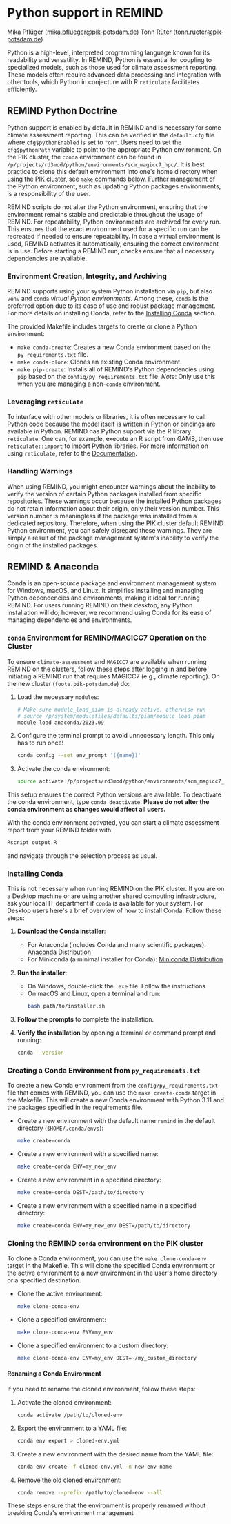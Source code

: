 # Python support in REMIND
Mika Pflüger (mika.pflueger@pik-potsdam.de)
Tonn Rüter (tonn.rueter@pik-potsdam.de)

Python is a high-level, interpreted programming language known for its readability and versatility. In REMIND, Python is essential for coupling to specialized models, such as those used for climate assessment reporting. These models often require advanced data processing and integration with other tools, which Python in conjecture with R `reticulate` facilitates efficiently.

## REMIND Python Doctrine

Python support is enabled by default in REMIND and is necessary for some climate assessment reporting. This can be verified in the `default.cfg` file where `cfg$pythonEnabled` is set to `"on"`. Users need to set the `cfg$pythonPath` variable to point to the appropriate Python environment. On the PIK cluster, the `conda` environment can be found in `/p/projects/rd3mod/python/environments/scm_magicc7_hpc/`. It is best practice to clone this default environment into one's home directory when using the PIK cluster, see [`make` commands below](#environment-creation-integrity-and-archiving). Further management of the Python environment, such as updating Python packages environments, is a responsibility of the user. 

REMIND scripts do not alter the Python environment, ensuring that the environment remains stable and predictable throughout the usage of REMIND. For repeatability, Python environments are archived for every run. This ensures that the exact environment used for a specific run can be recreated if needed to ensure repeatability. In case a virtual environment is used, REMIND activates it automatically, ensuring the correct environment is in use. Before starting a REMIND run, checks ensure that all necessary dependencies are available.

### Environment Creation, Integrity, and Archiving

REMIND supports using your system Python installation via `pip`, but also `venv` and `conda` *virtual Python environments*. Among these, `conda` is the preferred option due to its ease of use and robust package management. For more details on installing Conda, refer to the [Installing Conda](#installing-conda) section.

The provided Makefile includes targets to create or clone a Python environment:
- `make conda-create`: Creates a new Conda environment based on the `py_requirements.txt` file.
- `make conda-clone`: Clones an existing Conda environment.
- `make pip-create`: Installs all of REMIND's Python dependencies using `pip` based on the `config/py_requirements.txt` file. *Note*: Only use this when you are managing a non-`conda` environment.

### Leveraging `reticulate`

To interface with other models or libraries, it is often necessary to call Python code because the model itself is written in Python or bindings are available in Python. REMIND has Python support via the R library `reticulate`. One can, for example, execute an R script from GAMS, then use `reticulate::import` to import Python libraries. For more information on using `reticulate`, refer to the [Documentation](https://rstudio.github.io/reticulate/).

### Handling Warnings

When using REMIND, you might encounter warnings about the inability to verify the version of certain Python packages installed from specific repositories. These warnings occur because the installed Python packages do not retain information about their origin, only their version number. This version number is meaningless if the package was installed from a dedicated repository. Therefore, when using the PIK cluster default REMIND Python environment, you can safely disregard these warnings. They are simply a result of the package management system's inability to verify the origin of the installed packages.

## REMIND & Anaconda

Conda is an open-source package and environment management system for Windows, macOS, and Linux. It simplifies installing and managing Python dependencies and environments, making it ideal for running REMIND. For users running REMIND on their desktop, any Python installation will do; however, we recommend using Conda for its ease of managing dependencies and environments.

### `conda` Environment for REMIND/MAGICC7 Operation on the Cluster

To ensure `climate-assessment` and `MAGICC7` are available when running REMIND on the clusters, follow these steps after logging in and before initiating a REMIND run that requires MAGICC7 (e.g., climate reporting). On the new cluster (`foote.pik-potsdam.de`) do:

1. Load the necessary `module`s:
    ```sh
    # Make sure module_load_piam is already active, otherwise run
    # source /p/system/modulefiles/defaults/piam/module_load_piam
    module load anaconda/2023.09
    ```

2. Configure the terminal prompt to avoid unnecessary length. This only has to run once!
    ```sh
    conda config --set env_prompt '({name})'
    ```

3. Activate the conda environment:
    ```sh
    source activate /p/projects/rd3mod/python/environments/scm_magicc7_hpc
    ```
This setup ensures the correct Python versions are available. To deactivate the conda environment, type `conda deactivate`. **Please do not alter the conda environment as changes would affect all users.**

With the conda environment activated, you can start a climate assessment report from your REMIND folder with:

```sh
Rscript output.R
```

and navigate through the selection process as usual.

### Installing Conda

This is not necessary when running REMIND on the PIK cluster. If you are on a Desktop machine or are using another shared computing infrastructure, ask your local IT department if `conda` is available for your system. For Desktop users here's a brief overview of how to install Conda. Follow these steps:

1. **Download the Conda installer**:
    - For Anaconda (includes Conda and many scientific packages): [Anaconda Distribution](https://www.anaconda.com/products/distribution#download-section)
    - For Miniconda (a minimal installer for Conda): [Miniconda Distribution](https://docs.conda.io/en/latest/miniconda.html)

2. **Run the installer**:
    - On Windows, double-click the `.exe` file. Follow the instructions
    - On macOS and Linux, open a terminal and run:
        ```sh
        bash path/to/installer.sh
        ```

3. **Follow the prompts** to complete the installation.

4. **Verify the installation** by opening a terminal or command prompt and running:
    ```sh
    conda --version
    ```

### Creating a Conda Environment from `py_requirements.txt`

To create a new Conda environment from the `config/py_requirements.txt` file that comes with REMIND, you can use the `make create-conda` target in the Makefile. This will create a new Conda environment with Python 3.11 and the packages specified in the requirements file.

- Create a new environment with the default name `remind` in the default directory (`$HOME/.conda/envs`):
    ```sh
    make create-conda
    ```

- Create a new environment with a specified name:
    ```sh
    make create-conda ENV=my_new_env
    ```

- Create a new environment in a specified directory:
    ```sh
    make create-conda DEST=/path/to/directory
    ```

- Create a new environment with a specified name in a specified directory:
    ```sh
    make create-conda ENV=my_new_env DEST=/path/to/directory
    ````

### Cloning the REMIND `conda` environment on the PIK cluster

To clone a Conda environment, you can use the `make clone-conda-env` target in the Makefile. This will clone the specified Conda environment or the active environment to a new environment in the user's home directory or a specified destination.

- Clone the active environment:
    ```sh
    make clone-conda-env
    ```
- Clone a specified environment:
    ```sh
    make clone-conda-env ENV=my_env
    ```
- Clone a specified environment to a custom directory:
    ```sh
    make clone-conda-env ENV=my_env DEST=~/my_custom_directory
    ```

#### Renaming a Conda Environment
If you need to rename the cloned environment, follow these steps:

1. Activate the cloned environment:
    ```sh
    conda activate /path/to/cloned-env
    ```

2. Export the environment to a YAML file:
    ```sh
    conda env export > cloned-env.yml
    ```

3. Create a new environment with the desired name from the YAML file:
    ```sh
    conda env create -f cloned-env.yml -n new-env-name
    ```

4. Remove the old cloned environment:
    ```sh
    conda remove --prefix /path/to/cloned-env --all
    ```

These steps ensure that the environment is properly renamed without breaking Conda's environment management